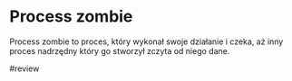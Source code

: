 # Process zombie
Process zombie to proces, który wykonał swoje działanie i czeka, aż inny proces nadrzędny który go stworzył zczyta od niego dane.

#review